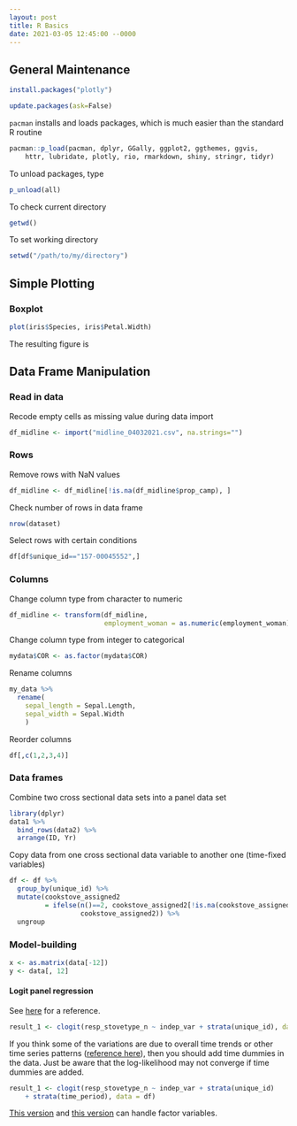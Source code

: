 ```yaml
---
layout: post
title: R Basics
date: 2021-03-05 12:45:00 --0000
---
```


## General Maintenance
```r
install.packages("plotly")
```
```r
update.packages(ask=False)
```

`pacman` installs and loads packages, which is much easier than the standard R routine
```r
pacman::p_load(pacman, dplyr, GGally, ggplot2, ggthemes, ggvis, 
    httr, lubridate, plotly, rio, rmarkdown, shiny, stringr, tidyr)
```

To unload packages, type
```r
p_unload(all)
```

To check current directory
```r
getwd()
```

To set working directory
```r
setwd("/path/to/my/directory")
```

## Simple Plotting
### Boxplot
```r
plot(iris$Species, iris$Petal.Width)
```

The resulting figure is


## Data Frame Manipulation
### Read in data
Recode empty cells as missing value during data import
```r
df_midline <- import("midline_04032021.csv", na.strings="")
```

### Rows
Remove rows with NaN values
```r
df_midline <- df_midline[!is.na(df_midline$prop_camp), ]
```

Check number of rows in data frame
```r
nrow(dataset)
```

Select rows with certain conditions
```r
df[df$unique_id=="157-00045552",]
```

### Columns

Change column type from character to numeric
```r
df_midline <- transform(df_midline, 
                        employment_woman = as.numeric(employment_woman))
```

Change column type from integer to categorical
```r
mydata$COR <- as.factor(mydata$COR)
```

Rename columns
```r
my_data %>% 
  rename(
    sepal_length = Sepal.Length,
    sepal_width = Sepal.Width
    )
```

Reorder columns
```r
df[,c(1,2,3,4)]
```

### Data frames
Combine two cross sectional data sets into a panel data set
```r
library(dplyr)
data1 %>%
  bind_rows(data2) %>%
  arrange(ID, Yr)
```
Copy data from one cross sectional data variable to another one (time-fixed variables)
```r
df <- df %>%
  group_by(unique_id) %>%
  mutate(cookstove_assigned2 
         = ifelse(n()==2, cookstove_assigned2[!is.na(cookstove_assigned2)],
                  cookstove_assigned2)) %>%
  ungroup
```

### Model-building
```r
x <- as.matrix(data[-12])
y <- data[, 12]
```

#### Logit panel regression

See [here](https://data.princeton.edu/wws509/r/fixedRandom3) for a reference.
```r
result_1 <- clogit(resp_stovetype_n ~ indep_var + strata(unique_id), data = df)
```
If you think some of the variations are due to overall time trends or other time series patterns ([reference here](https://www.statalist.org/forums/forum/general-stata-discussion/general/228950-time-fixed-effects)), then you should add time dummies in the data. Just be aware that the log-likelihood may not converge if time dummies are added.
```r
result_1 <- clogit(resp_stovetype_n ~ indep_var + strata(unique_id) 
    + strata(time_period), data = df)
```

[This version](https://stats.idre.ucla.edu/r/dae/mixed-effects-logistic-regression/) and [this version](https://uc-r.github.io/logistic_regression) can handle factor variables.